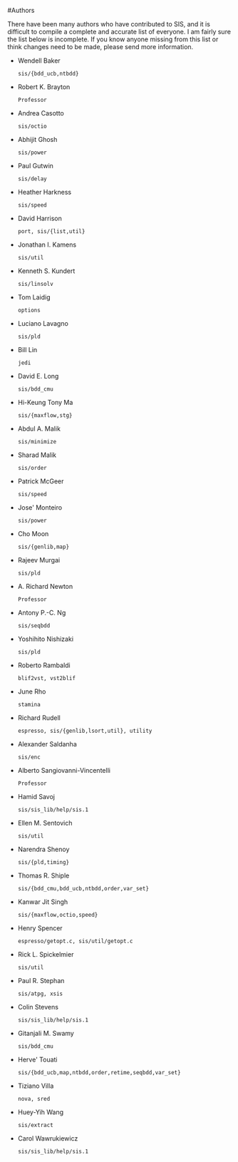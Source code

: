 #Authors

There have been many authors who have contributed to SIS, and it is
difficult to compile a complete and accurate list of everyone.  I am
fairly sure the list below is incomplete.  If you know anyone missing from
this list or think changes need to be made, please send more information.

- Wendell Baker

	`sis/{bdd_ucb,ntbdd}`
- Robert K. Brayton

	`Professor`
- Andrea Casotto

	`sis/octio`
- Abhijit Ghosh

	`sis/power`
- Paul Gutwin

	`sis/delay`
- Heather Harkness

	`sis/speed`
- David Harrison

	`port, sis/{list,util}`
- Jonathan I. Kamens

	`sis/util`
- Kenneth S. Kundert

	`sis/linsolv`
- Tom Laidig

	`options`
- Luciano Lavagno

	`sis/pld`
- Bill Lin

	`jedi`
- David E. Long

	`sis/bdd_cmu`
- Hi-Keung Tony Ma

	`sis/{maxflow,stg}`
- Abdul A. Malik

	`sis/minimize`
- Sharad Malik

	`sis/order`
- Patrick McGeer

	`sis/speed`
- Jose' Monteiro

	`sis/power`
- Cho Moon

	`sis/{genlib,map}`
- Rajeev Murgai

	`sis/pld`
- A. Richard Newton

	`Professor`
- Antony P.-C. Ng

	`sis/seqbdd`
- Yoshihito Nishizaki

	`sis/pld`
- Roberto Rambaldi

	`blif2vst, vst2blif`
- June Rho

	`stamina`
- Richard Rudell

	`espresso, sis/{genlib,lsort,util}, utility`
- Alexander Saldanha

	`sis/enc`
- Alberto Sangiovanni-Vincentelli

	`Professor`
- Hamid Savoj

	`sis/sis_lib/help/sis.1`
- Ellen M. Sentovich

	`sis/util`
- Narendra Shenoy

	`sis/{pld,timing}`
- Thomas R. Shiple

	`sis/{bdd_cmu,bdd_ucb,ntbdd,order,var_set}`
- Kanwar Jit Singh

	`sis/{maxflow,octio,speed}`
- Henry Spencer

	`espresso/getopt.c, sis/util/getopt.c`
- Rick L. Spickelmier

	`sis/util`
- Paul R. Stephan

	`sis/atpg, xsis`
- Colin Stevens

	`sis/sis_lib/help/sis.1`
- Gitanjali M. Swamy

	`sis/bdd_cmu`
- Herve' Touati

	`sis/{bdd_ucb,map,ntbdd,order,retime,seqbdd,var_set}`
- Tiziano Villa

	`nova, sred`
- Huey-Yih Wang

	`sis/extract`
- Carol Wawrukiewicz

	`sis/sis_lib/help/sis.1`
